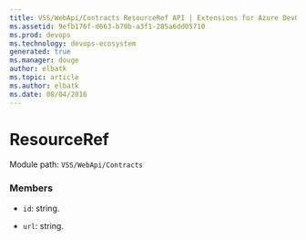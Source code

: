 ```yaml
---
title: VSS/WebApi/Contracts ResourceRef API | Extensions for Azure DevOps Services
ms.assetid: 9efb176f-d663-b70b-a3f1-285a6dd05710
ms.prod: devops
ms.technology: devops-ecosystem
generated: true
ms.manager: douge
author: elbatk
ms.topic: article
ms.author: elbatk
ms.date: 08/04/2016
---
```


# ResourceRef

Module path: `VSS/WebApi/Contracts`


### Members

* `id`: string. 

* `url`: string. 


